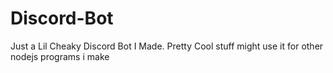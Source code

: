 # Discord-Bot
Just a Lil Cheaky Discord Bot I Made. Pretty Cool stuff might use it for other nodejs programs i make
